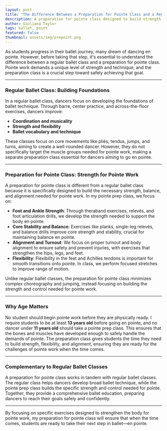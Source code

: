 ```yaml
---
layout: post
title: "The Difference Between a Preparation for Pointe Class and a Regular Ballet Class"
description: A preparation for pointe class designed to build strength, balance, and flexibility, ensuring dancers are ready for the demands of pointe work.
author: Giuliana Taylor
tags: ballet, point
featured: false
thumbnail: assets/img/prepoint.png
---
```


As students progress in their ballet journey, many dream of dancing en pointe. However, before taking that step, it's essential to understand the difference between a regular ballet class and a preparation for pointe class. Pointe work demands a unique level of strength and technique, and the preparation class is a crucial step toward safely achieving that goal.

---

### **Regular Ballet Class: Building Foundations**

In a regular ballet class, dancers focus on developing the foundations of ballet technique. Through barre, center practice, and across-the-floor exercises, dancers improve:

- **Coordination and musicality**
- **Strength and flexibility**
- **Ballet vocabulary and technique**

These classes focus on core movements like pliés, tendus, jumps, and turns, aiming to create a well-rounded dancer. However, they do not specifically target the muscle groups needed for pointe work, making a separate preparation class essential for dancers aiming to go en pointe.

---

### **Preparation for Pointe Class: Strength for Pointe Work**

A preparation for pointe class is different from a regular ballet class because it is specifically designed to build the necessary strength, balance, and alignment needed for pointe work. In my pointe prep class, we focus on:

- **Foot and Ankle Strength**: Through theraband exercises, relevés, and foot articulation drills, we develop the strength needed to support the body en pointe.
- **Core Stability and Balance**: Exercises like planks, single-leg relevés, and balance drills improve core strength and stability, crucial for maintaining balance en pointe.
- **Alignment and Turnout**: We focus on proper turnout and body alignment to ensure safety and prevent injuries, with exercises that strengthen the hips, legs, and feet.
- **Flexibility**: Flexibility in the feet and Achilles tendons is important for smooth transitions onto pointe. In class, we perform focused stretches to improve range of motion.

Unlike regular ballet classes, the preparation for pointe class minimizes complex choreography and jumping, instead focusing on building the strength and control needed for pointe work.

---

### **Why Age Matters**

No student should begin pointe work before they are physically ready. I require students to be at least **13 years old** before going en pointe, and no dancer under **11 years old** should take a pointe prep class. This ensures that the bones and muscles have developed enough to safely handle the demands of pointe. The preparation class gives students the time they need to build strength, flexibility, and alignment, ensuring they are ready for the challenges of pointe work when the time comes.

---

### **Complementary to Regular Ballet Classes**

A preparation for pointe class works in tandem with regular ballet classes. The regular class helps dancers develop broad ballet technique, while the pointe prep class builds the specific strength and control needed for pointe. Together, they provide a comprehensive ballet education, preparing dancers to reach their goals safely and confidently.

---

By focusing on specific exercises designed to strengthen the body for pointe work, my preparation for pointe class will ensure that when the time comes, students are ready to take their next step in ballet—en pointe.
